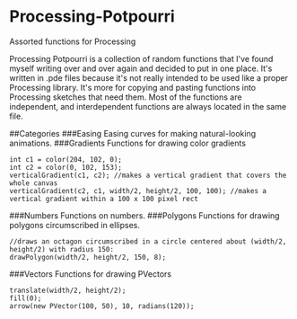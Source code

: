 # Processing-Potpourri
Assorted functions for Processing

Processing Potpourri is a collection of random functions that I've found myself writing over and over again and decided to put in one place.
It's written in .pde files because it's not really intended to be used like a proper Processing library.
It's more for copying and pasting functions into Processing sketches that need them.
Most of the functions are independent, and interdependent functions are always located in the same file.

##Categories
###Easing
Easing curves for making natural-looking animations.
###Gradients
Functions for drawing color gradients
``` {.processing}
int c1 = color(204, 102, 0);
int c2 = color(0, 102, 153);
verticalGradient(c1, c2); //makes a vertical gradient that covers the whole canvas
verticalGradient(c2, c1, width/2, height/2, 100, 100); //makes a vertical gradient within a 100 x 100 pixel rect
```
###Numbers
Functions on numbers.
###Polygons
Functions for drawing polygons circumscribed in ellipses.
``` {.processing}
//draws an octagon circumscribed in a circle centered about (width/2, height/2) with radius 150:
drawPolygon(width/2, height/2, 150, 8);
```
###Vectors
Functions for drawing PVectors
``` {.processing}
translate(width/2, height/2);
fill(0);
arrow(new PVector(100, 50), 10, radians(120));
```
